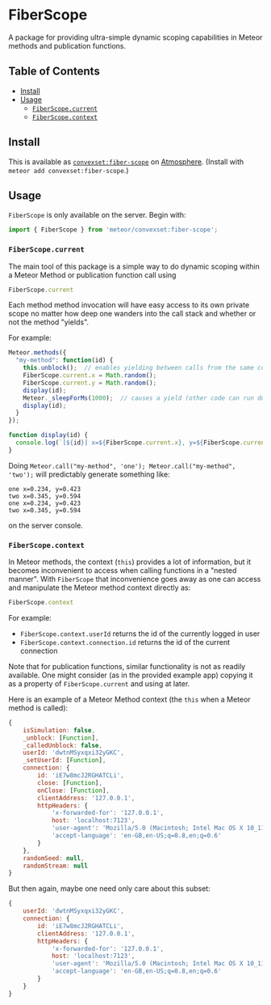 # FiberScope

A package for providing ultra-simple dynamic scoping capabilities in Meteor methods and publication functions.

## Table of Contents

<!-- START doctoc generated TOC please keep comment here to allow auto update -->
<!-- DON'T EDIT THIS SECTION, INSTEAD RE-RUN doctoc TO UPDATE -->


- [Install](#install)
- [Usage](#usage)
  - [`FiberScope.current`](#fiberscopecurrent)
  - [`FiberScope.context`](#fiberscopecontext)

<!-- END doctoc generated TOC please keep comment here to allow auto update -->

## Install

This is available as [`convexset:fiber-scope`](https://atmospherejs.com/convexset/fiber-scope) on [Atmosphere](https://atmospherejs.com/). (Install with `meteor add convexset:fiber-scope`.)


## Usage

`FiberScope` is only available on the server. Begin with:
```javascript
import { FiberScope } from 'meteor/convexset:fiber-scope';
```

### `FiberScope.current`

The main tool of this package is a simple way to do dynamic scoping within a Meteor Method or publication function call using
```javascript
FiberScope.current
```
Each method method invocation will have easy access to its own private scope no matter how deep one wanders into the call stack and whether or not the method "yields".

For example:
```javascript
Meteor.methods({
  "my-method": function(id) {
    this.unblock();  // enables yielding between calls from the same connection
    FiberScope.current.x = Math.random();
    FiberScope.current.y = Math.random();
    display(id);
    Meteor._sleepForMs(1000);  // causes a yield (other code can run during this pause)
    display(id);
  }
});

function display(id) {
  console.log(`[${id}] x=${FiberScope.current.x}, y=${FiberScope.current.y}`)
}
```
Doing `Meteor.call("my-method", 'one'); Meteor.call("my-method", 'two');` will predictably generate something like:
```
one x=0.234, y=0.423
two x=0.345, y=0.594
one x=0.234, y=0.423
two x=0.345, y=0.594
```
on the server console.

### `FiberScope.context`

In Meteor methods, the context (`this`) provides a lot of information, but it becomes inconvenient to access when calling functions in a "nested manner". With `FiberScope` that inconvenience goes away as one can access and manipulate the Meteor method context directly as:
```javascript
FiberScope.context
```
For example:
 - `FiberScope.context.userId` returns the id of the currently logged in user
 - `FiberScope.context.connection.id` returns the id of the current connection

Note that for publication functions, similar functionality is not as readily available. One might consider (as in the provided example app) copying it as a property of `FiberScope.current` and using at later.

Here is an example of a Meteor Method context (the `this` when a Meteor method is called):
```javascript
{
    isSimulation: false,
    _unblock: [Function],
    _calledUnblock: false,
    userId: 'dwtnMSyxqxi32yGKC',
    _setUserId: [Function],
    connection: {
        id: 'iE7w8mcJ2RGHATCLi',
        close: [Function],
        onClose: [Function],
        clientAddress: '127.0.0.1',
        httpHeaders: {
            'x-forwarded-for': '127.0.0.1',
            host: 'localhost:7123',
            'user-agent': 'Mozilla/5.0 (Macintosh; Intel Mac OS X 10_11_3) AppleWebKit/537.36 (KHTML, like Gecko) Chrome/49.0.2623.110 Safari/537.36',
            'accept-language': 'en-GB,en-US;q=0.8,en;q=0.6'
        }
    },
    randomSeed: null,
    randomStream: null
}
```
But then again, maybe one need only care about this subset:
```javascript
{
    userId: 'dwtnMSyxqxi32yGKC',
    connection: {
        id: 'iE7w8mcJ2RGHATCLi',
        clientAddress: '127.0.0.1',
        httpHeaders: {
            'x-forwarded-for': '127.0.0.1',
            host: 'localhost:7123',
            'user-agent': 'Mozilla/5.0 (Macintosh; Intel Mac OS X 10_11_3) AppleWebKit/537.36 (KHTML, like Gecko) Chrome/49.0.2623.110 Safari/537.36',
            'accept-language': 'en-GB,en-US;q=0.8,en;q=0.6'
        }
    }
}
```